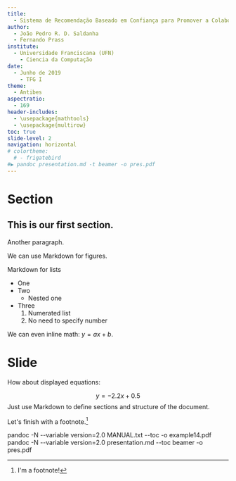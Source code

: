 ```yaml
---
title:
  - Sistema de Recomendação Baseado em Confiança para Promover a Colaboração em Redes de Pesquisa Científica
author:
  - João Pedro R. D. Saldanha
  - Fernando Prass
institute:
  - Universidade Franciscana (UFN)
    - Ciencia da Computação
date:
  - Junho de 2019
    - TFG I
theme:
  - Antibes
aspectratio:
  - 169
header-includes:
  - \usepackage{mathtools}  
  - \usepackage{multirow}
toc: true
slide-level: 2
navigation: horizontal
# colortheme:
  # - frigatebird
#▶ pandoc presentation.md -t beamer -o pres.pdf
---
```



# Section

## This is our first section.

Another paragraph.

We can use Markdown for figures.

Markdown for lists

* One
* Two
    * Nested one
* Three
    1. Numerated list
    1. No need to specify number

We can even inline math: $y = ax + b$.  

# Slide

How about displayed equations:

$$
y = -2.2x + 0.5
$$
Just use Markdown to define sections and structure of the document.

Let's finish with a footnote.[^1]

[^1]: I'm a footnote!



pandoc -N --variable version=2.0 MANUAL.txt --toc -o example14.pdf
pandoc -N --variable version=2.0 presentation.md --toc beamer -o pres.pdf
